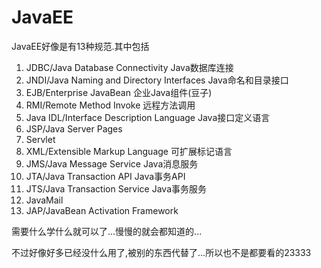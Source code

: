 # JavaEE

JavaEE好像是有13种规范.其中包括

1. JDBC/Java Database Connectivity Java数据库连接
2. JNDI/Java Naming and Directory Interfaces Java命名和目录接口
3. EJB/Enterprise JavaBean 企业Java组件(豆子)
4. RMI/Remote Method Invoke 远程方法调用
5. Java IDL/Interface Description Language Java接口定义语言
6. JSP/Java Server Pages 
7. Servlet
8. XML/Extensible Markup Language 可扩展标记语言
9. JMS/Java Message Service Java消息服务
10. JTA/Java Transaction API Java事务API
11. JTS/Java Transaction Service Java事务服务
12. JavaMail
13. JAP/JavaBean Activation Framework

需要什么学什么就可以了...慢慢的就会都知道的...

不过好像好多已经没什么用了,被别的东西代替了...所以也不是都要看的23333